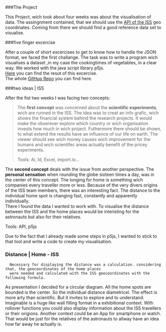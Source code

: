 ###The Project

This Project, wich took about four weeks was about the visualisation of data. 
The assingnment contained, that we should use the [API of the ISS](http://open-notify.org/Open-Notify-API/ISS-Location-Now/) geo coordinates. Coming from there we should find a good reference data set to visualise.


###five finger excercise

After a couple of short excercises to get to know how to handle the JSON format, we faced the first challange. The task was to write a program wich visualises a dataset ,in my case the cookingtimes of vegetables, in a clear way. We worked with the java script library p5js.  
[Here](http://wollemannone.github.io/veggieManiacc-/) you can find the resut of this excercise.  
The whole [GitHup Repo](https://github.com/wollemannone/veggieManiacc-) you can find here.

###two ideas | ISS  
  
   
  
  
  After the fist two weeks I was facing two concepts:  
  
  >The **first concept** was concerned about the **scientific experiments**, wich are runned in the ISS. The idea was to
  creat an info grafic, wich shows the financial system behind the research projects. It would make the obserever explore 
  which country or wich organisation invests how much in wich project. Futhermore there should be shown, to what extend 
  the results have an influence of our life on earth. The viewer should see wich money causes wich improvement for the humans and wich scientifec areas actually benefit of the pricey experiments.  
  >
  >
  >Tools:  Ai, Id, Excel, import.io...
  
  The **second concept** deals with the issue from another perspective. The **personal sensation** when rounding 
  the globe sixteen times a day, was in the center of  this concept. The longing for home is  something wich companies every   traveller more or less. Because of the very divers origins of the ISS team members, there was an interesting fact. The distance to the individual home spot is changing fast, constantly and apparently individually.  
  There I found the data I wanted to work with. To visualise the distance between the ISS and the home places would be 
  interisting for the astronauts but also for their relatives.   
  
  Tools: API, p5js
  
  Due to the fact that I already made some steps in p5js, I wanted to stick to that tool and write a code to create my visualisation.  
  
  
  
  ### Distance | Home - ISS
    
      
      Necessary for displaying the distance was a calculation. considering that, the geocoordinates of the home places
      were needed and calculated with the ISS geocoordinates with the following formula.  
      
 As presentation I decided for a circular diagram. All the home spots are bounded is the center. So the individual distance diametricel. The effect is more arty than scientific. But it invites to explore and to understand. Imaginable is a huge like wall filling format in a exhibitional context. With rollover functions you could also display information about the ISS travellers or their origions. Another context could be an App for smartphone or watch. That would be just for the relatives of the astronauts to allway have an idea how far away he actually is.
  



